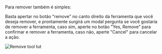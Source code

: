 Para remover também é simples:

Basta apertar no botão "remove" no canto direito da ferramenta que você deseja remover, e prontamente surgirá um modal pergunta se você gostaria de remover a ferramenta, caso sim, aperte no botão "Yes, Remove" para confirmar e remover a ferramenta, caso não, aperte "Cancel" para cancelar a ação.

![Remove tool tut](https://media.giphy.com/media/kdWeR6ZoDKHUo0XPVU/giphy.gif)
